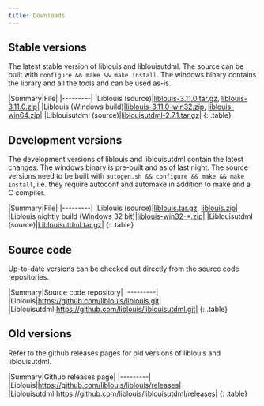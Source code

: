 ```yaml
---
title: Downloads
---
```


## Stable versions

The latest stable version of liblouis and liblouisutdml. The source
can be built with `configure && make && make install`. The windows
binary contains the library and all the tools and can be used as-is.

|Summary|File|
|---------|
|Liblouis (source)|[liblouis-3.11.0.tar.gz](https://github.com/liblouis/liblouis/releases/download/v3.11.0/liblouis-3.11.0.tar.gz), [liblouis-3.11.0.zip](https://github.com/liblouis/liblouis/releases/download/v3.11.0/liblouis-3.11.0.zip)|
|Liblouis (Windows build)|[liblouis-3.11.0-win32.zip](https://github.com/liblouis/liblouis/releases/download/v3.11.0/liblouis-3.11.0-win32.zip), [liblouis-win64.zip](https://github.com/liblouis/liblouis/releases/download/v3.11.0/liblouis-3.11.0-win64.zip)|
|Liblouisutdml (source)|[liblouisutdml-2.7.1.tar.gz](https://github.com/liblouis/liblouisutdml/archive/v2.7.1.tar.gz)|
{: .table}


## Development versions

The development versions of liblouis and liblouisutdml contain the
latest changes. The windows binary is pre-built and as of last night.
The source versions need to be built with `autogen.sh && configure &&
make && make install`, i.e. they require autoconf and automake in
addition to make and a C compiler.

|Summary|File|
|---------|
|Liblouis (source)|[liblouis.tar.gz](https://github.com/liblouis/liblouis/archive/master.tar.gz), [liblouis.zip](https://github.com/liblouis/liblouis/archive/master.zip)|
|Liblouis nightly build (Windows 32 bit)|[liblouis-win32-*.zip](https://github.com/liblouis/liblouis/releases/tag/snapshot)|
|Liblouisutdml (source)|[Liblouisutdml.tar.gz](https://github.com/liblouis/liblouisutdml/archive/master.tar.gz)|
{: .table}

## Source code

Up-to-date versions can be checked out directly from the source code repositories.

|Summary|Source code repository|
|---------|
|Liblouis|<https://github.com/liblouis/liblouis.git>|
|Liblouisutdml|<https://github.com/liblouis/liblouisutdml.git>|
{: .table}

## Old versions

Refer to the github releases pages for old versions of liblouis and liblouisutdml.

|Summary|Github releases page|
|---------|
|Liblouis|<https://github.com/liblouis/liblouis/releases>|
|Liblouisutdml|<https://github.com/liblouis/liblouisutdml/releases>|
{: .table}
